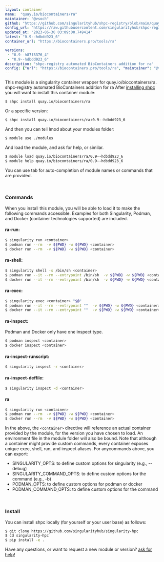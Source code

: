 ```yaml
---
layout: container
name:  "quay.io/biocontainers/ra"
maintainer: "@vsoch"
github: "https://github.com/singularityhub/shpc-registry/blob/main/quay.io/biocontainers/ra/container.yaml"
config_url: "https://raw.githubusercontent.com/singularityhub/shpc-registry/main/quay.io/biocontainers/ra/container.yaml"
updated_at: "2023-06-30 03:09:00.749414"
latest: "0.9--hdbdd923_6"
container_url: "https://biocontainers.pro/tools/ra"

versions:
 - "0.9--h87f3376_4"
 - "0.9--hdbdd923_6"
description: "shpc-registry automated BioContainers addition for ra"
config: {"url": "https://biocontainers.pro/tools/ra", "maintainer": "@vsoch", "description": "shpc-registry automated BioContainers addition for ra", "latest": {"0.9--hdbdd923_6": "sha256:c3c0b88b0d6e614ac048d4231a54538264219f71f1878b14fe8c4e9e1f7fe72f"}, "tags": {"0.9--h87f3376_4": "sha256:d4940148ca1c359931b32a6c7c27181cfa4023bcc9b7b600bef21012d54e4539", "0.9--hdbdd923_6": "sha256:c3c0b88b0d6e614ac048d4231a54538264219f71f1878b14fe8c4e9e1f7fe72f"}, "docker": "quay.io/biocontainers/ra"}
---
```


This module is a singularity container wrapper for quay.io/biocontainers/ra.
shpc-registry automated BioContainers addition for ra
After [installing shpc](#install) you will want to install this container module:


```bash
$ shpc install quay.io/biocontainers/ra
```

Or a specific version:

```bash
$ shpc install quay.io/biocontainers/ra:0.9--hdbdd923_6
```

And then you can tell lmod about your modules folder:

```bash
$ module use ./modules
```

And load the module, and ask for help, or similar.

```bash
$ module load quay.io/biocontainers/ra/0.9--hdbdd923_6
$ module help quay.io/biocontainers/ra/0.9--hdbdd923_6
```

You can use tab for auto-completion of module names or commands that are provided.

<br>

### Commands

When you install this module, you will be able to load it to make the following commands accessible.
Examples for both Singularity, Podman, and Docker (container technologies supported) are included.

#### ra-run:

```bash
$ singularity run <container>
$ podman run --rm  -v ${PWD} -w ${PWD} <container>
$ docker run --rm  -v ${PWD} -w ${PWD} <container>
```

#### ra-shell:

```bash
$ singularity shell -s /bin/sh <container>
$ podman run --it --rm --entrypoint /bin/sh  -v ${PWD} -w ${PWD} <container>
$ docker run --it --rm --entrypoint /bin/sh  -v ${PWD} -w ${PWD} <container>
```

#### ra-exec:

```bash
$ singularity exec <container> "$@"
$ podman run --it --rm --entrypoint ""  -v ${PWD} -w ${PWD} <container> "$@"
$ docker run --it --rm --entrypoint ""  -v ${PWD} -w ${PWD} <container> "$@"
```

#### ra-inspect:

Podman and Docker only have one inspect type.

```bash
$ podman inspect <container>
$ docker inspect <container>
```

#### ra-inspect-runscript:

```bash
$ singularity inspect -r <container>
```

#### ra-inspect-deffile:

```bash
$ singularity inspect -d <container>
```



#### ra

```bash
$ singularity run <container>
$ podman run --rm  -v ${PWD} -w ${PWD} <container>
$ docker run --rm  -v ${PWD} -w ${PWD} <container>
```


In the above, the `<container>` directive will reference an actual container provided
by the module, for the version you have chosen to load. An environment file in the
module folder will also be bound. Note that although a container
might provide custom commands, every container exposes unique exec, shell, run, and
inspect aliases. For anycommands above, you can export:

 - SINGULARITY_OPTS: to define custom options for singularity (e.g., --debug)
 - SINGULARITY_COMMAND_OPTS: to define custom options for the command (e.g., -b)
 - PODMAN_OPTS: to define custom options for podman or docker
 - PODMAN_COMMAND_OPTS: to define custom options for the command

<br>

### Install

You can install shpc locally (for yourself or your user base) as follows:

```bash
$ git clone https://github.com/singularityhub/singularity-hpc
$ cd singularity-hpc
$ pip install -e .
```

Have any questions, or want to request a new module or version? [ask for help!](https://github.com/singularityhub/singularity-hpc/issues)